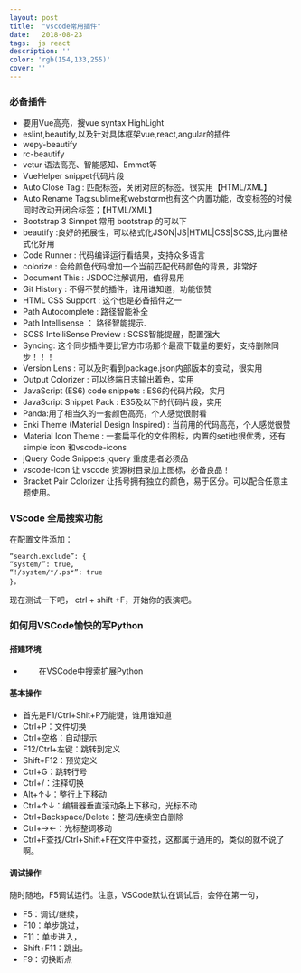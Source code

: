 ```yaml
---
layout: post
title:  "vscode常用插件"
date:   2018-08-23
tags:  js react
description: ''
color: 'rgb(154,133,255)'
cover: ''
---
```

### 必备插件
- 要用Vue高亮，搜vue syntax HighLight
- eslint,beautify,以及针对具体框架vue,react,angular的插件
- wepy-beautify
- rc-beautify
- vetur
语法高亮、智能感知、Emmet等
- VueHelper
snippet代码片段
- Auto Close Tag : 匹配标签，关闭对应的标签。很实用【HTML/XML】
- Auto Rename Tag:sublime和webstorm也有这个内置功能，改变标签的时候同时改动开闭合标签；【HTML/XML】
- Bootstrap 3 Sinnpet
常用 bootstrap 的可以下
- beautify :良好的拓展性，可以格式化JSON|JS|HTML|CSS|SCSS,比内置格式化好用
- Code Runner : 代码编译运行看结果，支持众多语言
- colorize : 会给颜色代码增加一个当前匹配代码颜色的背景，非常好
- Document This : JSDOC注解调用，值得易用
- Git History : 不得不赞的插件，谁用谁知道，功能很赞
- HTML CSS Support : 这个也是必备插件之一
- Path Autocomplete : 路径智能补全
- Path Intellisense ： 路径智能提示.
- SCSS IntelliSense Preview : SCSS智能提醒，配置强大
- Syncing: 这个同步插件要比官方市场那个最高下载量的要好，支持删除同步！！！
- Version Lens : 可以及时看到package.json内部版本的变动，很实用
- Output Colorizer : 可以终端日志输出着色，实用
- JavaScript (ES6) code snippets : ES6的代码片段，实用
- JavaScript Snippet Pack : ES5及以下的代码片段，实用
- Panda:用了相当久的一套颜色高亮，个人感觉很耐看
- Enki Theme (Material Design Inspired) : 当前用的代码高亮，个人感觉很赞
- Material Icon Theme : 一套扁平化的文件图标，内置的seti也很优秀，还有simple icon 和vscode-icons
- jQuery Code Snippets
jquery 重度患者必须品
- vscode-icon
让 vscode 资源树目录加上图标，必备良品！
- Bracket Pair Colorizer 让括号拥有独立的颜色，易于区分。可以配合任意主题使用。

### VScode 全局搜索功能

在配置文件添加：
```
“search.exclude”: { 
“system/”: true, 
“!/system/*/.ps*”: true 
}， 
```
现在测试一下吧， 
ctrl + shift +F，开始你的表演吧。

### 如何用VSCode愉快的写Python
#### 搭建环境
- 　　在VSCode中搜索扩展Python
#### 基本操作
- 首先是F1/Ctrl+Shit+P万能键，谁用谁知道
- Ctrl+P：文件切换
- Ctrl+空格：自动提示
- F12/Ctrl+左键：跳转到定义
- Shift+F12：预览定义
- Ctrl+G：跳转行号
- Ctrl+/：注释切换
- Alt+↑↓：整行上下移动
- Ctrl+↑↓：编辑器垂直滚动条上下移动，光标不动
- Ctrl+Backspace/Delete：整词/连续空白删除
- Ctrl+→←：光标整词移动
- Ctrl+F查找/Ctrl+Shift+F在文件中查找，这都属于通用的，类似的就不说了啊。
#### 调试操作
随时随地，F5调试运行。注意，VSCode默认在调试后，会停在第一句，

- F5：调试/继续，
- F10：单步跳过，
- F11：单步进入，
- Shift+F11：跳出。
- F9：切换断点

